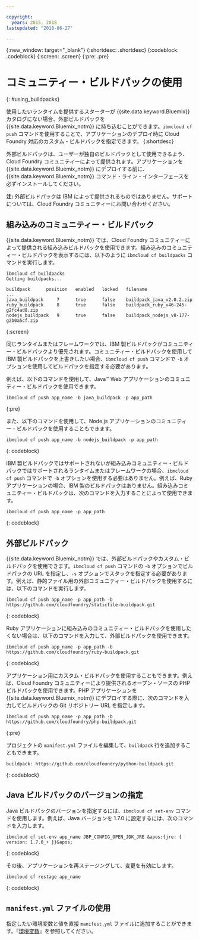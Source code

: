```yaml
---

copyright:
  years: 2015, 2018
lastupdated: "2018-06-27"

---
```


{:new_window: target="_blank"}
{:shortdesc: .shortdesc}
{:codeblock: .codeblock}
{:screen: .screen}
{:pre: .pre}

# コミュニティー・ビルドパックの使用
{: #using_buildpacks}

使用したいランタイムを提供するスターターが {{site.data.keyword.Bluemix}} カタログにない場合、外部ビルドパックを {{site.data.keyword.Bluemix_notm}} に持ち込むことができます。`ibmcloud cf push` コマンドを使用することで、アプリケーションのデプロイ時に Cloud Foundry 対応のカスタム・ビルドパックを指定できます。
{:shortdesc}

外部ビルドパックは、ユーザーが独自のビルドパックとして使用できるよう、Cloud Foundry コミュニティーによって提供されます。アプリケーションを {{site.data.keyword.Bluemix_notm}} にデプロイする前に、{{site.data.keyword.Bluemix_notm}} コマンド・ライン・インターフェースを必ずインストールしてください。

**注:** 外部ビルドパックは IBM によって提供されるものではありません。サポートについては、Cloud Foundry コミュニティーにお問い合わせください。

## 組み込みのコミュニティー・ビルドパック

{{site.data.keyword.Bluemix_notm}} では、Cloud Foundry コミュニティーによって提供される組み込みビルドパックを使用できます。組み込みのコミュニティー・ビルドパックを表示するには、以下のように `ibmcloud cf buildpacks` コマンドを実行します。

```
ibmcloud cf buildpacks
Getting buildpacks...

buildpack      position   enabled   locked   filename
...
java_buildpack     7      true      false    buildpack_java_v2.0.2.zip
ruby_buildpack     8      true      false    buildpack_ruby_v46-245-g2fc4ad8.zip
nodejs_buildpack   9      true      false    buildpack_nodejs_v8-177-g2b0a5cf.zip
```
{:screen}


同じランタイムまたはフレームワークでは、IBM 製ビルドパックがコミュニティー・ビルドパックより優先されます。コミュニティー・ビルドパックを使用して IBM 製ビルドパックを上書きしたい場合、`ibmcloud cf push` コマンドで `-b` オプションを使用してビルドパックを指定する必要があります。

例えば、以下のコマンドを使用して、Java™ Web アプリケーションのコミュニティー・ビルドパックを使用できます。

```
ibmcloud cf push app_name -b java_buildpack -p app_path
```
{:pre}

また、以下のコマンドを使用して、Node.js アプリケーションのコミュニティー・ビルドパックを使用することもできます。

```
ibmcloud cf push app_name -b nodejs_buildpack -p app_path
```
{: codeblock}

IBM 製ビルドパックではサポートされないが組み込みコミュニティー・ビルドパックではサポートされるランタイムまたはフレームワークの場合、`ibmcloud cf push` コマンドで `-b` オプションを使用する必要はありません。例えば、Ruby アプリケーションの場合、IBM 製のビルドパックはありません。組み込みコミュニティー・ビルドパックは、次のコマンドを入力することによって使用できます。

```
ibmcloud cf push app_name -p app_path
```
{: codeblock}

## 外部ビルドパック

{{site.data.keyword.Bluemix_notm}} では、外部ビルドパックやカスタム・ビルドパックを使用できます。`ibmcloud cf push` コマンドの `-b` オプションでビルドパックの URL を指定し、`-s` オプションでスタックを指定する必要があります。例えば、静的ファイル用の外部コミュニティー・ビルドパックを使用するには、以下のコマンドを実行します。

```
ibmcloud cf push app_name -p app_path -b https://github.com/cloudfoundry/staticfile-buildpack.git
```
{: codeblock}

Ruby アプリケーションに組み込みのコミュニティー・ビルドパックを使用したくない場合は、以下のコマンドを入力して、外部ビルドパックを使用できます。

```
ibmcloud cf push app_name -p app_path -b https://github.com/cloudfoundry/ruby-buildpack.git
```
{: codeblock}

アプリケーション用にカスタム・ビルドパックを使用することもできます。例えば、Cloud Foundry コミュニティーにより提供されるオープン・ソースの PHP ビルドパックを使用できます。PHP アプリケーションを {{site.data.keyword.Bluemix_notm}} にデプロイする際に、次のコマンドを入力してビルドパックの Git リポジトリー URL を指定します。

```
ibmcloud cf push app_name -p app_path -b https://github.com/cloudfoundry/php-buildpack.git
```
{:pre}

プロジェクトの `manifest.yml` ファイルを編集して、`buildpack` 行を追加することもできます。

```
buildpack: https://github.com/cloudfoundry/python-buildpack.git
```
{: codeblock}


## Java ビルドパックのバージョンの指定

Java ビルドパックのバージョンを指定するには、`ibmcloud cf set-env` コマンドを使用します。例えば、Java バージョンを 1.7.0 に設定するには、次のコマンドを入力します。

```
ibmcloud cf set-env app_name JBP_CONFIG_OPEN_JDK_JRE &apos;{jre: { version: 1.7.0_+ }}&apos;
```
{: codeblock}

その後、アプリケーションを再ステージングして、変更を有効にします。

```
ibmcloud cf restage app_name
```
{: codeblock}

## `manifest.yml` ファイルの使用

指定したい環境変数と値を直接 `manifest.yml` ファイルに追加することができます。『[環境変数](https://docs.cloudfoundry.org/devguide/deploy-apps/manifest.html#env-block)』を参照してください。
